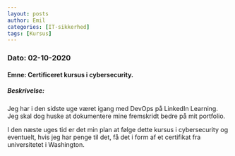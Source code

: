 ```yaml
---
layout: posts
author: Emil
categories: [IT-sikkerhed]
tags: [Kursus]
---
```

<h3>Dato: 02-10-2020</h3>

<h4>Emne: Certificeret kursus i cybersecurity.</h4>

<h5>Beskrivelse:</h5>

<p>
Jeg har i den sidste uge været igang med DevOps på LinkedIn Learning. 
Jeg skal dog huske at dokumentere mine fremskridt bedre på mit portfolio.

I den næste uges tid er det min plan at følge dette kursus i cybersecurity og eventuelt, hvis jeg har penge til det, få det i form af et certifikat fra universitetet i Washington.
</p>
